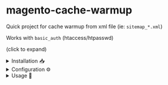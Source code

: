 # magento-cache-warmup
Quick project for cache warmup from xml file (ie: `sitemap_*.xml`)

Works with `basic_auth` (htaccess/htpasswd)

(click to expand)

<details>
<summary>Installation 📥</summary>
  
## Installation

Assuming that the magento root folder is: `/var/www/html/`

Assuming that the sitemap files folder is: `/var/www/html/pub/`

Go to Magento `bin` folder
```bash
cd /var/www/html/bin
```

Download `warmup.sh` script
```bash
curl -O https://raw.githubusercontent.com/Nolwennig/magento-cache-warmup/refs/heads/main/warmup.sh
```

Make it executable
```bash
chmod +x warmup.sh
```
</details>

<details>
<summary>Configuration ⚙️ </summary>
  
## Configuration

You can change the sitemap file pattern `sitemap_*.xml` by custome pattern
```bash
sed -i 's/^SITEMAP_PATTERN=".*"/SITEMAP_PATTERN="custom_sitemap*.xml"/' bin/warmup.sh
```
</details>

<details>
<summary>Usage 🚀</summary>
  
## Usage 

Go to Magento root folder
```bash
cd /var/www/html/
```

### For production website

```bash
bin/warmup.sh pub/ 
```

### For basic_auth website (ie: `preprod`)

```bash
bin/warmup.sh pub/ user:password
```
</details>
